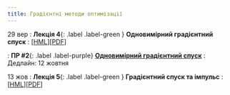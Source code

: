 ```yaml
---
title: Градієнтні методи оптимізації
---
```


29 вер
: **Лекція 4**{: .label .label-green } **Одновимірний градієнтний спуск**
  : [[HML](https://ykochura.github.io/nopt-kpi/?p=lecture4.md#1)][[PDF](https://ykochura.github.io/nopt-kpi/pdf/lecture4.pdf)]

: **ПР #2**{: .label .label-purple} [**Одновимiрний градiєнтний спуск**](https://ykochura.github.io/nopt-kpi/hw/pr2.pdf)
  : Дедлайн: 12 жовтня 

13 жов
: **Лекція 5**{: .label .label-green } **Градієнтний спуск та імпульс**
  : [[HML](https://ykochura.github.io/nopt-kpi/?p=lecture5.md#1)][[PDF](https://ykochura.github.io/nopt-kpi/pdf/lecture5.pdf)]

<!--: **ПР #1**{: .label .label-purple} [**Повнозв'язні мережі**](https://drive.google.com/file/d/16EozBWYZ0zDcIqoEfYauHkNb-3mQM82p/view?usp=sharing)
  : Дедлайн: 12 жовтня

09 жов
: **Огляд**{: .label .label-red}**Згортковi нейроннi мережi**
  : [[PDF](https://drive.google.com/file/d/1isZ3ZZrwbd_4OFGdZz4OQsks6eNU8lhR/view?usp=sharing)]
: **ПР #2**{: .label .label-purple} [**Згорткові мережі**](https://drive.google.com/file/d/1Op1dlv40cdUUZOevYNJLkYLreQZiv4kV/view?usp=sharing)
  : Дедлайн: 10 листопада

16 жов
: **Лекція 3**{: .label .label-green } **Навчання нейронних мереж**
  : [[HML](https://ykochura.github.io/mld-kpi/?p=lecture3.md#1)][[PDF](https://ykochura.github.io/mld-kpi/pdf/lecture3.pdf)]

## Очікується
06 лис
: **Лекція 4**{: .label .label-green } **Увага та трансформери**
  : [[HML]()][[PDF]()] -->

<!-- https://www.youtube.com/watch?v=pauPCy_s0Ok
Convolutional Neural Network from Scratch | Mathematics & Python Code https://www.youtube.com/watch?v=Lakz2MoHy6o -->

